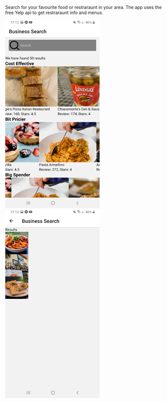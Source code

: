Search for your favourite food or restraraunt in your area. The app uses the free Yelp api to get restraraunt info and menus.

<img src="main.jpg" alt="main" height="600" width="300"/> <img src="selected.jpg" alt="selected" height="600" width="300"/>

